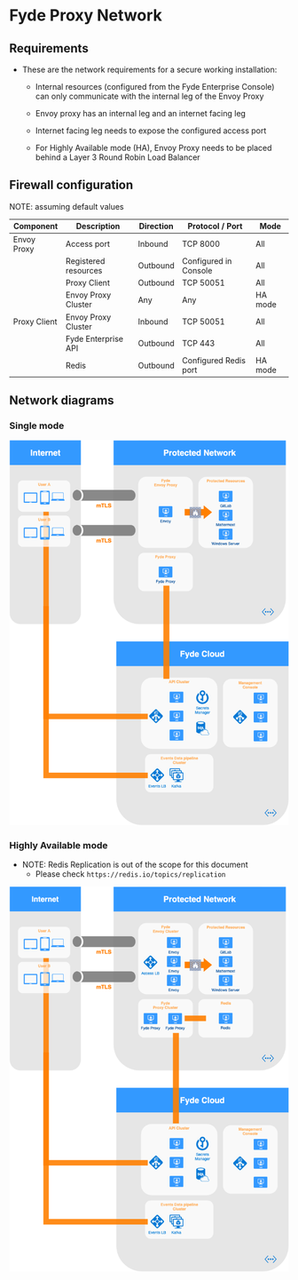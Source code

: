 # Fyde Proxy Network

## Requirements

- These are the network requirements for a secure working installation:

  - Internal resources (configured from the Fyde Enterprise Console) can only communicate with the internal leg of the Envoy Proxy

  - Envoy proxy has an internal leg and an internet facing leg

  - Internet facing leg needs to expose the configured access port

  - For Highly Available mode (HA), Envoy Proxy needs to be placed behind a Layer 3 Round Robin Load Balancer

## Firewall configuration

NOTE: assuming default values

| Component     | Description           | Direction | Protocol / Port       | Mode    |
| ------------- | --------------------- | --------- | --------------------- | ------- |
| Envoy Proxy   | Access port           | Inbound   | TCP 8000              | All     |
|               | Registered resources  | Outbound  | Configured in Console | All     |
|               | Proxy Client          | Outbound  | TCP 50051             | All     |
|               | Envoy Proxy Cluster   | Any       | Any                   | HA mode |
| Proxy Client  | Envoy Proxy Cluster   | Inbound   | TCP 50051             | All     |
|               | Fyde Enterprise API   | Outbound  | TCP 443               | All     |
|               | Redis                 | Outbound  | Configured Redis port | HA mode |

## Network diagrams

### Single mode

![Network Diagram Single Mode](imgs/fyde_proxy_network_single_mode.png)

### Highly Available mode

- NOTE: Redis Replication is out of the scope for this document
  - Please check `https://redis.io/topics/replication`

![Network Diagram HA Mode](imgs/fyde_proxy_network_ha_mode.png)
